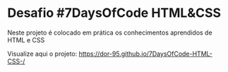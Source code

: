 # Desafio #7DaysOfCode HTML&CSS

Neste projeto é colocado em prática os conhecimentos aprendidos de HTML e CSS

Visualize aqui o projeto: https://dor-95.github.io/7DaysOfCode-HTML-CSS-/